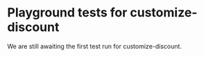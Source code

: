 # Playground tests for customize-discount
We are still awaiting the first test run for customize-discount.
